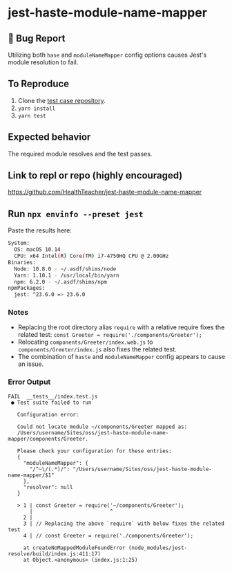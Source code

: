 # jest-haste-module-name-mapper

<!-- Love Jest? Please consider supporting our collective: 👉  https://opencollective.com/jest/donate -->

## 🐛 Bug Report

Utilizing both `hase` and `moduleNameMapper` config options causes Jest's module resolution to fail.

## To Reproduce

1. Clone the [test case repository](https://github.com/HealthTeacher/jest-haste-module-name-mapper).
1. `yarn install`
1. `yarn test`

## Expected behavior

The required module resolves and the test passes.

## Link to repl or repo (highly encouraged)

https://github.com/HealthTeacher/jest-haste-module-name-mapper

## Run `npx envinfo --preset jest`

Paste the results here:

```bash
System:
  OS: macOS 10.14
  CPU: x64 Intel(R) Core(TM) i7-4750HQ CPU @ 2.00GHz
Binaries:
  Node: 10.8.0 - ~/.asdf/shims/node
  Yarn: 1.10.1 - /usr/local/bin/yarn
  npm: 6.2.0 - ~/.asdf/shims/npm
npmPackages:
  jest: ^23.6.0 => 23.6.0
```

### Notes

* Replacing the root directory alias `require` with a relative require fixes the related test: `const Greeter = require('./components/Greeter');`
* Relocating `components/Greeter/index.web.js` to `components/Greeter/index.js` also fixes the related test.
* The combination of `haste` and `moduleNameMapper` config appears to cause an issue.

### Error Output

```
FAIL  __tests__/index.test.js
 ● Test suite failed to run

   Configuration error:

   Could not locate module ~/components/Greeter mapped as:
   /Users/username/Sites/oss/jest-haste-module-name-mapper/components/Greeter.

   Please check your configuration for these entries:
   {
     "moduleNameMapper": {
       "/^~\/(.*)/": "/Users/username/Sites/oss/jest-haste-module-name-mapper/$1"
     },
     "resolver": null
   }

   > 1 | const Greeter = require('~/components/Greeter');
       |                         ^
     2 |
     3 | // Replacing the above `require` with below fixes the related test
     4 | // const Greeter = require('./components/Greeter');

     at createNoMappedModuleFoundError (node_modules/jest-resolve/build/index.js:411:17)
     at Object.<anonymous> (index.js:1:25)
```
